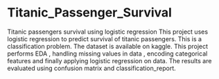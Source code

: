 # Titanic_Passenger_Survival
Titanic passengers survival using logistic regression
This project uses logistic regression to predict survival of titanic passengers. This is a classification problem. The dataset is available on kaggle. This project performs EDA , handling missing values in data , encoding categorical features and finally applying logistic regression on data. The results are evaluated using confusion matrix and classification_report.
